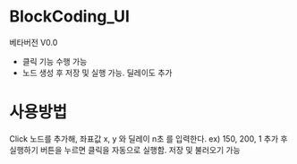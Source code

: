 # BlockCoding_UI
베타버전 V0.0 <br>
- 클릭 기능 수행 가능
- 노드 생성 후 저장 및 실행 가능. 딜레이도 추가

# 사용방법
Click 노드를 추가해, 좌표값 x, y 와 딜레이 n초 를 입력한다.
ex) 150, 200, 1
추가 후 실행하기 버튼을 누르면 클릭을 자동으로 실행함.
저장 및 불러오기 가능
